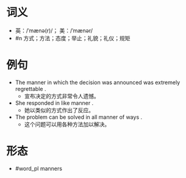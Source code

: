 # 词义
- 英：/ˈmænə(r)/； 美：/ˈmænər/
- #n 方式；方法；态度；举止；礼貌；礼仪；规矩
# 例句
- The manner in which the decision was announced was extremely regrettable .
	- 宣布决定的方式非常令人遗憾。
- She responded in like manner .
	- 她以类似的方式作出了反应。
- The problem can be solved in all manner of ways .
	- 这个问题可以用各种方法加以解决。
# 形态
- #word_pl manners
